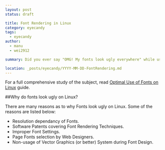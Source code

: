 ```yaml
---
layout: post
status: draft

title: Font Rendering in Linux
category: eyecandy
tags: 
  - eyecandy
author: 
  - manu
  - wei2912

summary: Did you ever say "OMG! My fonts look ugly everywhere" while using Linux? Let's put an end to it!

location: _posts/eyecandy/YYYY-MM-DD-FontRendering.md
---
```


For a full comprehensive study of the subject, read [Optimal Use of Fonts on Linux](http://tldp.org/HOWTO/Font-HOWTO/index.html) 
guide.

##Why do fonts look ugly on Linux?

There are many reasons as to why Fonts look ugly on Linux. Some of the reasons are listed below:
- Resolution dependancy of Fonts.
- Software Patents covering Font Rendering Techniques.
- Improper Font Settings.
- Page Fonts selection by Web Designers.
- Non-usage of Vector Graphics (or better) System during Font Design.

<!--more-->
